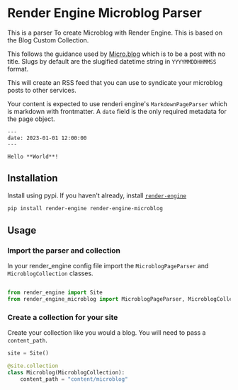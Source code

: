 # Render Engine Microblog Parser

This is a parser To create Microblog with Render Engine. This is based on the Blog Custom Collection.

This follows the guidance used by [Micro.blog](https://micro.blog) which is to be a post with no title. Slugs by default are the slugified datetime string in `YYYYMMDDHHMMSS` format.

This will create an RSS feed that you can use to syndicate your microblog posts to other services.

Your content is expected to use renderi engine's `MarkdownPageParser` which is markdown with frontmatter. A `date` field is the only required metadata for the page object.

```
---
date: 2023-01-01 12:00:00
---

Hello **World**! 
```

## Installation

Install using pypi. If you haven't already, install [`render-engine`](https://pypi.org/project/render-engine/)

```bash
pip install render-engine render-engine-microblog
```

## Usage

### Import the parser and collection

In your render_engine config file import the `MicroblogPageParser` and `MicroblogCollection` classes.

```python

from render_engine import Site
from render_engine_microblog import MicroblogPageParser, MicroblogCollection
```

### Create a collection for your site

Create your collection like you would a blog. You will need to pass a `content_path`.

```python
site = Site()

@site.collection
class Microblog(MicroblogCollection):
    content_path = "content/microblog"
```